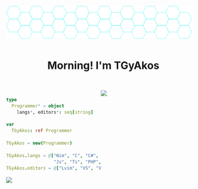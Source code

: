 ![Header](https://github.com/TGyAkos/TGyAkos/blob/main/swon_map_smol.png "nav")

<div id="user-content-toc" align="center">
  <ul>
    <summary><h1 style="display: inline-block;"> Morning! I'm TGyAkos </h1></summary>
    <br>
  </ul>
</div>

[<img align="right" width="49%" src="https://github-readme-stats.vercel.app/api/top-langs/?username=tgyakos&langs_count=6&theme=transparent&hide_border=true">](https://ionicabizau.github.io/github-profile-languages/?user=tgyakos)

```nim

type
  Programmer* = object
    langs*, editors*: seq[string]
    
var
  TGyAkos: ref Programmer
  
TGyAkos = new(Programmer)

TGyAkos.langs = @["Nim", "C", "C#", "Java", "Py",
                  "Js", "Ts", "PHP", "HTML", "CSS"]
TGyAkos.editors = @["Lvim", "VS", "VSCode", "IntelliJ"]

``` 

<img align="center" width="48%" style="border: none" src="https://github-readme-stats.vercel.app/api?username=tgyakos&show_icons=true&theme=transparent&hide_border=true">


